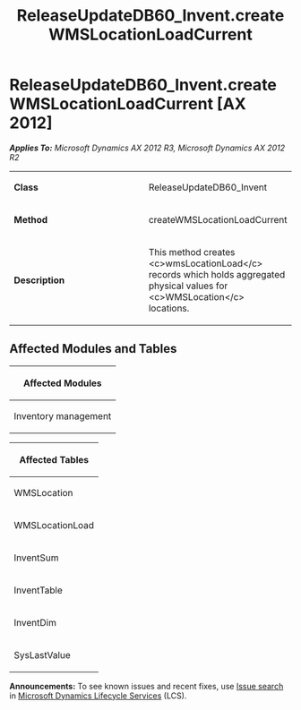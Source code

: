 ﻿---
title: ReleaseUpdateDB60_Invent.createWMSLocationLoadCurrent
TOCTitle: ReleaseUpdateDB60_Invent.createWMSLocationLoadCurrent
ms:assetid: fb64ed7a-239e-43fe-5197-c0678a79260d
ms:mtpsurl: https://msdn.microsoft.com/en-us/library/JJ720082(v=AX.60)
ms:contentKeyID: 49712388
ms.date: 05/18/2015
mtps_version: v=AX.60
---

# ReleaseUpdateDB60\_Invent.createWMSLocationLoadCurrent [AX 2012]


_**Applies To:** Microsoft Dynamics AX 2012 R3, Microsoft Dynamics AX 2012 R2_

<table>
<colgroup>
<col style="width: 50%" />
<col style="width: 50%" />
</colgroup>
<tbody>
<tr class="odd">
<td><p><strong>Class</strong></p></td>
<td><p>ReleaseUpdateDB60_Invent</p></td>
</tr>
<tr class="even">
<td><p><strong>Method</strong></p></td>
<td><p>createWMSLocationLoadCurrent</p></td>
</tr>
<tr class="odd">
<td><p><strong>Description</strong></p></td>
<td><p>This method creates &lt;c&gt;wmsLocationLoad&lt;/c&gt; records which holds aggregated physical values for &lt;c&gt;WMSLocation&lt;/c&gt; locations.</p></td>
</tr>
</tbody>
</table>


## Affected Modules and Tables

<table>
<colgroup>
<col style="width: 100%" />
</colgroup>
<thead>
<tr class="header">
<th><p>Affected Modules</p></th>
</tr>
</thead>
<tbody>
<tr class="odd">
<td><p>Inventory management</p></td>
</tr>
</tbody>
</table>


<table>
<colgroup>
<col style="width: 100%" />
</colgroup>
<thead>
<tr class="header">
<th><p>Affected Tables</p></th>
</tr>
</thead>
<tbody>
<tr class="odd">
<td><p>WMSLocation</p></td>
</tr>
<tr class="even">
<td><p>WMSLocationLoad</p></td>
</tr>
<tr class="odd">
<td><p>InventSum</p></td>
</tr>
<tr class="even">
<td><p>InventTable</p></td>
</tr>
<tr class="odd">
<td><p>InventDim</p></td>
</tr>
<tr class="even">
<td><p>SysLastValue</p></td>
</tr>
</tbody>
</table>

  
**Announcements:** To see known issues and recent fixes, use [Issue search](http://go.microsoft.com/fwlink/?linkid=389258) in [Microsoft Dynamics Lifecycle Services](http://go.microsoft.com/fwlink/?linkid=306505) (LCS).

